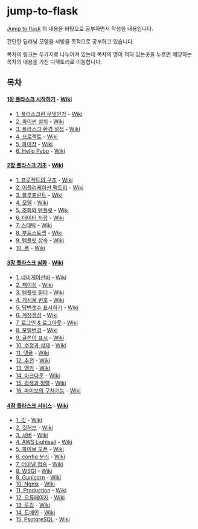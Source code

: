 # jump-to-flask
[Jump to flask](https://wikidocs.net/book/4542) 의 내용을 바탕으로 공부하면서 작성한 내용입니다.

간단한 딥러닝 모델을 서빙을 목적으로 공부하고 있습니다.

목차의 링크는 두가지로 나누어져 있는데 목차의 명이 적혀 있는곳을 누르면 해당하는 목차의 내용을 가진 디렉토리로 이동합니다.

## 목차

#### [1장 플라스크 시작하기](1장_플라스크_시작하기) - [Wiki](https://github.com/toriving/jump-to-flask/wiki/1%EC%9E%A5-%ED%94%8C%EB%9D%BC%EC%8A%A4%ED%81%AC-%EC%8B%9C%EC%9E%91%ED%95%98%EA%B8%B0)
- [1. 플라스크란 무엇인가](1장_플라스크_시작하기/1_플라스크란_무엇인가) - [Wiki]()
- [2. 파이썬 설치](1장_플라스크_시작하기/2_파이썬_설치) - [Wiki]()
- [3. 플라스크 환경 설정](1장_플라스크_시작하기/3_플라스크_환경_설정) - [Wiki]()
- [4. 프로젝트](1장_플라스크_시작하기/4_프로젝트) - [Wiki]()
- [5. 파이참](1장_플라스크_시작하기/5_파이참) - [Wiki]()
- [6. Hello Pybo](1장_플라스크_시작하기/6_Hello_Pybo) - [Wiki]()


#### [2장 플라스크 기초](2장_플라스크_기초) - [Wiki](https://github.com/toriving/jump-to-flask/wiki/2%EC%9E%A5-%ED%94%8C%EB%9D%BC%EC%8A%A4%ED%81%AC-%EA%B8%B0%EC%B4%88)

- [1. 프로젝트의 구조](2장_플라스크_기초/1_프로젝트의_구조) - [Wiki]()
- [2. 어플리케이션 팩토리](2장_플라스크_기초/2_어플리케이션_팩토리) - [Wiki]()
- [3. 블루프린트](2장_플라스크_기초/3_블루프린트) - [Wiki]()
- [4. 모델](2장_플라스크_기초/4_모델) - [Wiki]()
- [5. 조회와 템플릿](2장_플라스크_기초/5_조회와_템플릿) - [Wiki]()
- [6. 데이터 저장](2장_플라스크_기초/6_데이터_저장) - [Wiki]()
- [7. 스태틱](2장_플라스크_기초/7_스태틱) - [Wiki]()
- [8. 부트스트랩](2장_플라스크_기초/8_부트스트랩) - [Wiki]()
- [9. 템플릿 상속](2장_플라스크_기초/9_템플릿_상속) - [Wiki]()
- [10. 폼](2장_플라스크_기초/10_폼) - [Wiki]()

#### [3장 플라스크 심화](3장_플라스크_심화) - [Wiki](https://github.com/toriving/jump-to-flask/wiki/3%EC%9E%A5-%ED%94%8C%EB%9D%BC%EC%8A%A4%ED%81%AC-%EC%8B%AC%ED%99%94)
- [1. 네비게이션바](3장_플라스크_심화/1_네비게이션바) - [Wiki]()
- [2. 페이징](3장_플라스크_심화/2_페이징) - [Wiki]()
- [3. 템플릿 필터](3장_플라스크_심화/3_템플릿_필터) - [Wiki]()
- [4. 게시물 번호](3장_플라스크_심화/4_게시물_번호) - [Wiki]()
- [5. 답변갯수 표시하기](3장_플라스크_심화/5_답변갯수_표시하기) - [Wiki]()
- [6. 계정생성](3장_플라스크_심화/6_계정생성) - [Wiki]()
- [7. 로그인 & 로그아웃](3장_플라스크_심화/7_로그인_로그아웃) - [Wiki]()
- [8. 모델변경](3장_플라스크_심화/8_모델변경) - [Wiki]()
- [9. 글쓴이 표시](3장_플라스크_심화/9_글쓴이_표시) - [Wiki]()
- [10. 수정과 삭제](3장_플라스크_심화/10_수정과_삭제) - [Wiki]()
- [11. 댓글](3장_플라스크_심화/11_댓글) - [Wiki]()
- [12. 추천](3장_플라스크_심화/12_추천) - [Wiki]()
- [13. 앵커](3장_플라스크_심화/13_앵커) - [Wiki]()
- [14. 마크다운](3장_플라스크_심화/14_마크다운) - [Wiki]()
- [15. 검색과 정렬](3장_플라스크_심화/15_검색과_정렬) - [Wiki]()
- [16. 파이보의 구차기능](3장_플라스크_심화/16_파이보의_추가기능) - [Wiki]()

#### [4장 플라스크 서비스](4장_플라스크_서비스) - [Wiki](https://github.com/toriving/jump-to-flask/wiki/4%EC%9E%A5-%ED%94%8C%EB%9D%BC%EC%8A%A4%ED%81%AC-%EC%84%9C%EB%B9%84%EC%8A%A4)
- [1. 깃](4장_플라스크_서비스/1_깃) - [Wiki]()
- [2. 깃허브](4장_플라스크_서비스/2_깃허브) - [Wiki]()
- [3. 서버](4장_플라스크_서비스/3_서버) - [Wiki]()
- [4. AWS Lightsail](4장_플라스크_서비스/4_AWS_Lightsail) - [Wiki]()
- [5. 파이보 오픈](4장_플라스크_서비스/5_파이보_오픈) - [Wiki]()
- [6. config 분리](4장_플라스크_서비스/6_config_분리) - [Wiki]()
- [7. 터미널 접속](4장_플라스크_서비스/7_터미널_접속) - [Wiki]()
- [8. WSGI](4장_플라스크_서비스/8_WSGI) - [Wiki]()
- [9. Gunicorn](4장_플라스크_서비스/9_Gunicorn) - [Wiki]()
- [10. Ngnix](4장_플라스크_서비스/10_Ngnix) - [Wiki]()
- [11. Production](4장_플라스크_서비스/11_production) - [Wiki]()
- [12. 오류페이지](4장_플라스크_서비스/12_오류페이지) - [Wiki]()
- [13. 로깅](4장_플라스크_서비스/13_로깅) - [Wiki]()
- [14. 도메인](4장_플라스크_서비스/14_도메인) - [Wiki]()
- [15. PsotgreSQL](4장_플라스크_서비스/15_postgreSQL) - [Wiki]()
